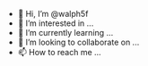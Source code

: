 - 👋 Hi, I’m @walph5f
- 👀 I’m interested in ...
- 🌱 I’m currently learning ...
- 💞️ I’m looking to collaborate on ...
- 📫 How to reach me ...

<!---
walph5f/walph5f is a ✨ special ✨ repository because its `README.md` (this file) appears on your GitHub profile.
You can click the Preview link to take a look at your changes.
--->

